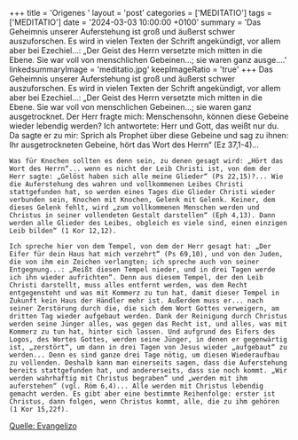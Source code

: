 +++
title = 'Origenes  '
layout = 'post'
categories = ['MEDITATIO']
tags = ['MEDITATIO']
date = '2024-03-03 10:00:00 +0100'
summary = 'Das Geheimnis unserer Auferstehung ist groß und äußerst schwer auszuforschen. Es wird in vielen Texten der Schrift angekündigt, vor allem aber bei Ezechiel...: „Der Geist des Herrn versetzte mich mitten in die Ebene. Sie war voll von menschlichen Gebeinen...; sie waren ganz ausge....'
linkedsummaryImage = 'meditatio.jpg'
keepImageRatio = 'true'
+++
	Das Geheimnis unserer Auferstehung ist groß und äußerst schwer auszuforschen. Es wird in vielen Texten der Schrift angekündigt, vor allem aber bei Ezechiel...: „Der Geist des Herrn versetzte mich mitten in die Ebene. Sie war voll von menschlichen Gebeinen...; sie waren ganz ausgetrocknet.<!--more--> Der Herr fragte mich: Menschensohn, können diese Gebeine wieder lebendig werden? Ich antwortete: Herr und Gott, das weißt nur du. Da sagte er zu mir: Sprich als Prophet über diese Gebeine und sag zu ihnen: Ihr ausgetrockneten Gebeine, hört das Wort des Herrn“ (Ez 37,1-4)... 

	Was für Knochen sollten es denn sein, zu denen gesagt wird: „Hört das Wort des Herrn“... wenn es nicht der Leib Christi ist, von dem der Herr sagte: „Gelöst haben sich alle meine Glieder“ (Ps 22,15)?... Wie die Auferstehung des wahren und vollkommenen Leibes Christi stattgefunden hat, so werden eines Tages die Glieder Christi wieder verbunden sein, Knochen mit Knochen, Gelenk mit Gelenk. Keiner, dem dieses Gelenk fehlt, wird „zum vollkommenen Menschen werden und Christus in seiner vollendeten Gestalt darstellen“ (Eph 4,13). Dann werden alle Glieder des Leibes, obgleich es viele sind, einen einzigen Leib bilden“ (1 Kor 12,12). 

	Ich spreche hier von dem Tempel, von dem der Herr gesagt hat: „Der Eifer für dein Haus hat mich verzehrt“ (Ps 69,10), und von den Juden, die von ihm ein Zeichen verlangten; ich spreche auch von seiner Entgegnung...: „Reißt diesen Tempel nieder, und in drei Tagen werde ich ihn wieder aufrichten“. Denn aus diesem Tempel, der den Leib Christi darstellt, muss alles entfernt werden, was dem Recht entgegensteht und was mit Kommerz zu tun hat, damit dieser Tempel in Zukunft kein Haus der Händler mehr ist. Außerdem muss er... nach seiner Zerstörung durch die, die sich dem Wort Gottes verweigern, am dritten Tag wieder aufgebaut werden. Dank der Reinigung durch Christus werden seine Jünger alles, was gegen das Recht ist, und alles, was mit Kommerz zu tun hat, hinter sich lassen. Und aufgrund des Eifers des Logos, des Wortes Gottes, werden seine Jünger, in denen er gegenwärtig ist, „zerstört“, um dann in drei Tagen von Jesus wieder „aufgebaut“ zu werden... Denn es sind ganze drei Tage nötig, um diesen Wiederaufbau zu vollenden. Deshalb kann man einerseits sagen, dass die Auferstehung bereits stattgefunden hat, und andererseits, dass sie noch kommt. „Wir werden wahrhaftig mit Christus begraben“ und „werden mit ihm auferstehen“ (vgl. Röm 6,4)... Alle werden mit Christus lebendig gemacht werden. Es gibt aber eine bestimmte Reihenfolge: erster ist Christus, dann folgen, wenn Christus kommt, alle, die zu ihm gehören (1 Kor 15,22f). 

 

[Quelle: Evangelizo](https://evangeliumtagfuertag.org/DE/gospel)
